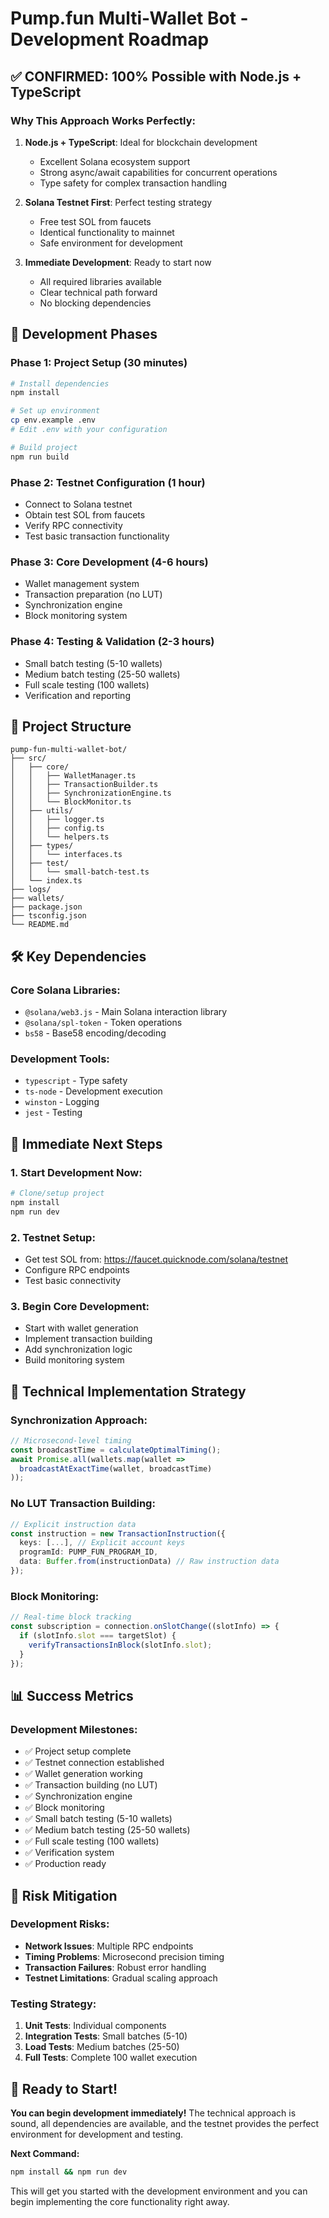 # Pump.fun Multi-Wallet Bot - Development Roadmap

## ✅ **CONFIRMED: 100% Possible with Node.js + TypeScript**

### **Why This Approach Works Perfectly:**

1. **Node.js + TypeScript**: Ideal for blockchain development
   - Excellent Solana ecosystem support
   - Strong async/await capabilities for concurrent operations
   - Type safety for complex transaction handling

2. **Solana Testnet First**: Perfect testing strategy
   - Free test SOL from faucets
   - Identical functionality to mainnet
   - Safe environment for development

3. **Immediate Development**: Ready to start now
   - All required libraries available
   - Clear technical path forward
   - No blocking dependencies

## 🚀 **Development Phases**

### **Phase 1: Project Setup (30 minutes)**
```bash
# Install dependencies
npm install

# Set up environment
cp env.example .env
# Edit .env with your configuration

# Build project
npm run build
```

### **Phase 2: Testnet Configuration (1 hour)**
- Connect to Solana testnet
- Obtain test SOL from faucets
- Verify RPC connectivity
- Test basic transaction functionality

### **Phase 3: Core Development (4-6 hours)**
- Wallet management system
- Transaction preparation (no LUT)
- Synchronization engine
- Block monitoring system

### **Phase 4: Testing & Validation (2-3 hours)**
- Small batch testing (5-10 wallets)
- Medium batch testing (25-50 wallets)
- Full scale testing (100 wallets)
- Verification and reporting

## 📁 **Project Structure**

```
pump-fun-multi-wallet-bot/
├── src/
│   ├── core/
│   │   ├── WalletManager.ts
│   │   ├── TransactionBuilder.ts
│   │   ├── SynchronizationEngine.ts
│   │   └── BlockMonitor.ts
│   ├── utils/
│   │   ├── logger.ts
│   │   ├── config.ts
│   │   └── helpers.ts
│   ├── types/
│   │   └── interfaces.ts
│   ├── test/
│   │   └── small-batch-test.ts
│   └── index.ts
├── logs/
├── wallets/
├── package.json
├── tsconfig.json
└── README.md
```

## 🛠 **Key Dependencies**

### **Core Solana Libraries:**
- `@solana/web3.js` - Main Solana interaction library
- `@solana/spl-token` - Token operations
- `bs58` - Base58 encoding/decoding

### **Development Tools:**
- `typescript` - Type safety
- `ts-node` - Development execution
- `winston` - Logging
- `jest` - Testing

## 🎯 **Immediate Next Steps**

### **1. Start Development Now:**
```bash
# Clone/setup project
npm install
npm run dev
```

### **2. Testnet Setup:**
- Get test SOL from: https://faucet.quicknode.com/solana/testnet
- Configure RPC endpoints
- Test basic connectivity

### **3. Begin Core Development:**
- Start with wallet generation
- Implement transaction building
- Add synchronization logic
- Build monitoring system

## 🔧 **Technical Implementation Strategy**

### **Synchronization Approach:**
```typescript
// Microsecond-level timing
const broadcastTime = calculateOptimalTiming();
await Promise.all(wallets.map(wallet => 
  broadcastAtExactTime(wallet, broadcastTime)
));
```

### **No LUT Transaction Building:**
```typescript
// Explicit instruction data
const instruction = new TransactionInstruction({
  keys: [...], // Explicit account keys
  programId: PUMP_FUN_PROGRAM_ID,
  data: Buffer.from(instructionData) // Raw instruction data
});
```

### **Block Monitoring:**
```typescript
// Real-time block tracking
const subscription = connection.onSlotChange((slotInfo) => {
  if (slotInfo.slot === targetSlot) {
    verifyTransactionsInBlock(slotInfo.slot);
  }
});
```

## 📊 **Success Metrics**

### **Development Milestones:**
- ✅ Project setup complete
- ✅ Testnet connection established
- ✅ Wallet generation working
- ✅ Transaction building (no LUT)
- ✅ Synchronization engine
- ✅ Block monitoring
- ✅ Small batch testing (5-10 wallets)
- ✅ Medium batch testing (25-50 wallets)
- ✅ Full scale testing (100 wallets)
- ✅ Verification system
- ✅ Production ready

## 🚨 **Risk Mitigation**

### **Development Risks:**
- **Network Issues**: Multiple RPC endpoints
- **Timing Problems**: Microsecond precision timing
- **Transaction Failures**: Robust error handling
- **Testnet Limitations**: Gradual scaling approach

### **Testing Strategy:**
1. **Unit Tests**: Individual components
2. **Integration Tests**: Small batches (5-10)
3. **Load Tests**: Medium batches (25-50)
4. **Full Tests**: Complete 100 wallet execution

## 🎉 **Ready to Start!**

**You can begin development immediately!** The technical approach is sound, all dependencies are available, and the testnet provides the perfect environment for development and testing.

**Next Command:**
```bash
npm install && npm run dev
```

This will get you started with the development environment and you can begin implementing the core functionality right away.
